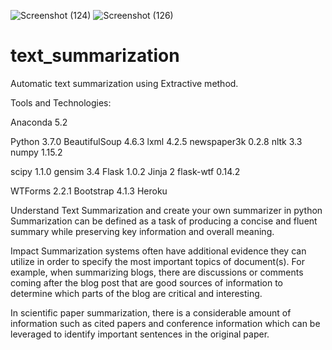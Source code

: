 ![Screenshot (124)](https://user-images.githubusercontent.com/70192983/153713697-91fb14ad-4751-4212-83a6-256cac2e44a6.png)
![Screenshot (126)](https://user-images.githubusercontent.com/70192983/153713704-f00b248c-c3c4-4d09-9359-51aedf60f9f1.png)
# text_summarization
Automatic text summarization using Extractive method.

Tools and Technologies:

Anaconda 5.2

Python 3.7.0
BeautifulSoup 4.6.3
lxml 4.2.5
newspaper3k 0.2.8
nltk 3.3
numpy 1.15.2

scipy 1.1.0
gensim 3.4
Flask 1.0.2
Jinja 2
flask-wtf 0.14.2

WTForms 2.2.1
Bootstrap 4.1.3
Heroku

Understand Text Summarization and create your own summarizer in python
Summarization can be defined as a task of producing a concise and fluent summary while preserving key information and overall meaning.

Impact Summarization systems often have additional evidence they can utilize in order to specify the most important topics of document(s). For example, when summarizing blogs, there are discussions or comments coming after the blog post that are good sources of information to determine which parts of the blog are critical and interesting.

In scientific paper summarization, there is a considerable amount of information such as cited papers and conference information which can be leveraged to identify important sentences in the original paper.


